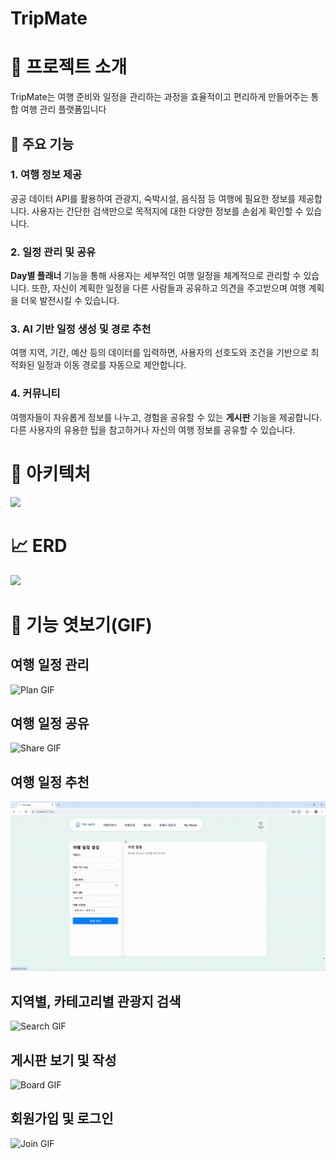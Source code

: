 # TripMate

# 📌 프로젝트 소개  
TripMate는 여행 준비와 일정을 관리하는 과정을 효율적이고 편리하게 만들어주는 통합 여행 관리 플랫폼입니다

## 📑 주요 기능

### 1. 여행 정보 제공  
공공 데이터 API를 활용하여 관광지, 숙박시설, 음식점 등 여행에 필요한 정보를 제공합니다. 사용자는 간단한 검색만으로 목적지에 대한 다양한 정보를 손쉽게 확인할 수 있습니다.

### 2. 일정 관리 및 공유  
**Day별 플래너** 기능을 통해 사용자는 세부적인 여행 일정을 체계적으로 관리할 수 있습니다. 또한, 자신이 계획한 일정을 다른 사람들과 공유하고 의견을 주고받으며 여행 계획을 더욱 발전시킬 수 있습니다.

### 3. AI 기반 일정 생성 및 경로 추천  
여행 지역, 기간, 예산 등의 데이터를 입력하면, 사용자의 선호도와 조건을 기반으로 최적화된 일정과 이동 경로를 자동으로 제안합니다.

### 4. 커뮤니티  
여행자들이 자유롭게 정보를 나누고, 경험을 공유할 수 있는 **게시판** 기능을 제공합니다. 다른 사용자의 유용한 팁을 참고하거나 자신의 여행 정보를 공유할 수 있습니다.


# 🧱 아키텍처
<img src="https://github.com/user-attachments/assets/0ed44150-c0ac-4b5b-9a55-1b0d8fe9bc14" width="800" style="height: auto;">

# 📈 ERD
<img src="https://github.com/user-attachments/assets/19a12e17-ca71-4d9d-9b99-f1788079b5af" width="800" style="height: auto;">


# 🙈 기능 엿보기(GIF)

## 여행 일정 관리
![Plan GIF](img/plan1.gif)

## 여행 일정 공유
![Share GIF](img/share1.gif)

## 여행 일정 추천
![AI GIF](img/ai1.gif)

## 지역별, 카테고리별 관광지 검색
![Search GIF](img/search1.gif)

## 게시판 보기 및 작성
![Board GIF](img/board1.gif)

## 회원가입 및 로그인
![Join GIF](img/join1.gif)
